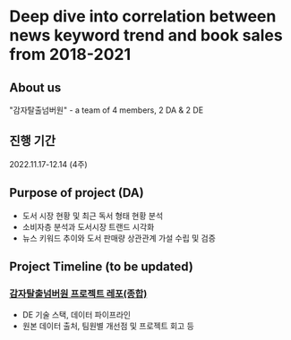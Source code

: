 # Deep dive into correlation between news keyword trend and book sales from 2018-2021

## About us 
"감자탈출넘버원" - a team of 4 members, 2 DA & 2 DE

## 진행 기간
2022.11.17-12.14 (4주)

## Purpose of project (DA)
- 도서 시장 현황 및 최근 독서 형태 현황 분석
- 소비자층 분석과 도서시장 트랜드 시각화
- 뉴스 키워드 추이와 도서 판매량 상관관계 가설 수립 및 검증

## Project Timeline (to be updated)

### [감자탈출넘버원 프로젝트 레포(종합)](https://github.com/leeyoungdong/Book_project)
- DE 기술 스택, 데이터 파이프라인
- 원본 데이터 출처, 팀원별 개선점 및 프로젝트 회고 등
